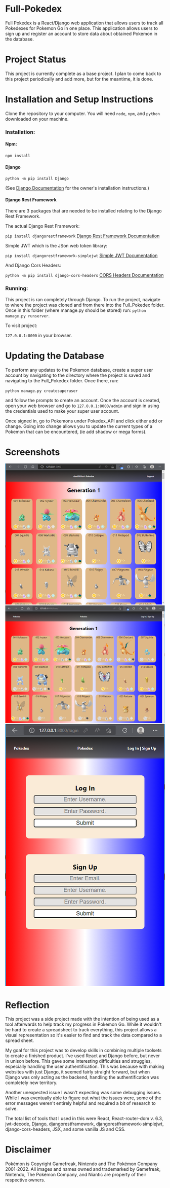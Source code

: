 # Full-Pokedex
Full Pokedex is a React/Django web application that allows users to track all Pokedexes for Pokemon Go in one place. This application allows users to sign up and register an account to store data about obtained Pokemon in the database.

# Project Status
This project is currently complete as a base project. I plan to come back to this project periodically and add more, but for the meantime, it is done.

# Installation and Setup Instructions
Clone the repository to your computer. You will need `node`, `npm`, and `python` downloaded on your machine.

### Installation:
#### Npm:
`npm install`

#### Django
`python -m pip install Django`

(See [Django Documentation](https://docs.djangoproject.com/en/4.0/topics/install/) for the owner's installation instructions.)

#### Django Rest Framework
There are 3 packages that are needed to be installed relating to the Django Rest Framework.

The actual Django Rest Framework:

`pip install djangorestframework` [Django Rest Framework Documentation](https://www.django-rest-framework.org/)

Simple JWT which is the JSon web token library:

`pip install djangorestframework-simplejwt` [Simple JWT Documentation](https://django-rest-framework-simplejwt.readthedocs.io/en/latest/)

And Django Cors Headers:

`python -m pip install django-cors-headers` [CORS Headers Documentation](https://pypi.org/project/django-cors-headers/)

### Running:
This project is ran completely through Django. To run the project, navigate to where the project was cloned and from there into the Full_Pokedex folder.
Once in this folder (where manage.py should be stored) run:
`python manage.py runserver`.

To visit project:

`127.0.0.1:8000` in your browser.

# Updating the Database
To perform any updates to the Pokemon database, create a super user account by navigating to the directory where the project is saved and navigating to the Full_Pokedex folder. Once there, run:

`python manage.py createsuperuser`

and follow the prompts to create an account. Once the account is created, open your web browser and go to `127.0.0.1:8000/admin` and sign in using the credentials used to make your super user account.

Once signed in, go to Pokemons under Pokedex_API and click either add or change. Going into change allows you to update the current types of a Pokemon that can be encountered, (ie add shadow or mega forms).

# Screenshots
![Logged in page](https://github.com/DSSzymanski/Full-Pokedex/blob/main/full_pokedex/project_images/desktop_logged_in.png)
![Base page](https://github.com/DSSzymanski/Full-Pokedex/blob/main/full_pokedex/project_images/desktop_base.png)
![Mobile login page](https://github.com/DSSzymanski/Full-Pokedex/blob/main/full_pokedex/project_images/mobile_login.png)

# Reflection
This project was a side project made with the intention of being used as a tool afterwards to help track my progress in Pokemon Go. While it wouldn't be hard to create a spreadsheet to track everything, this project allows a visual representation so it's easier to find and track the data compared to a spread sheet.

My goal for this project was to develop skills in combining multiple toolsets to create a finished product. I've used React and Django before, but never in unison before. This gave some interesting difficulties and struggles, especially handling the user authentification. This was because with making websites with just Django, it seemed fairly straight forward, but when Django was only acting as the backend, handling the authentification was completely new territory.

Another unexpected issue I wasn't expecting was some debugging issues. While I was eventually able to figure out what the issues were, some of the error messages weren't entirely helpful and required a bit of research to solve.

The total list of tools that I used in this were React, React-router-dom v. 6.3, jwt-decode, Django, djangorestframework, djangorestframework-simplejwt, django-cors-headers, JSX, and some vanilla JS and CSS.

# Disclaimer
Pokémon is Copyright Gamefreak, Nintendo and The Pokémon Company 2001-2022. All images and names owned and trademarked by Gamefreak, Nintendo, The Pokémon Company, and Niantic are property of their respective owners.

